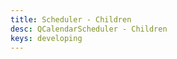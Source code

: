 ```yaml
---
title: Scheduler - Children
desc: QCalendarScheduler - Children
keys: developing
---
```


<example-viewer
  title="Children"
  file="SchedulerChildren"
  codepen-title="QCalendarScheduler"
/>
